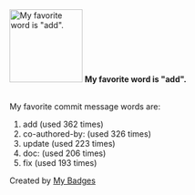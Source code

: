<img src="https://my-badges.github.io/my-badges/favorite-word.png" alt="My favorite word is &quot;add&quot;." title="My favorite word is &quot;add&quot;." width="128">
<strong>My favorite word is &quot;add&quot;.</strong>
<br><br>

My favorite commit message words are:

1. add (used 362 times)
2. co-authored-by: (used 326 times)
3. update (used 223 times)
4. doc: (used 206 times)
5. fix (used 193 times)


Created by <a href="https://github.com/my-badges/my-badges">My Badges</a>